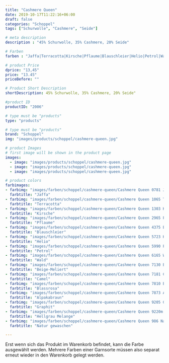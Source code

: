 ```yaml
---
title: "Cashmere Queen"
date: 2019-10-17T11:22:16+06:00
draft: false
categories: "Schoppel"
tags: ["Schurwolle", "Cashmere", "Seide"]

# meta description
description : "45% Schurwolle, 35% Cashmere, 20% Seide"

# Farben
farben : "Jaffa|Terracotta|Kirsche|Pflaume|Blauschleier|Helio|Petrol|Wald|Beige-Meliert|Camel|Blassrosa|Alpakabraun|Graphit|Hellgrau Melange|Natur gewaschen"

# product Price
dprice: "13,45"
price: "13.45"
priceBefore: ""

# Product Short Description
shortDescription: 45% Schurwolle, 35% Cashmere, 20% Seide"

#product ID
productID: "2006"

# type must be "products"
type: "products"

# type must be "products"
brand: "Schoppel"
img: "images/products/schoppel/cashmere-queen.jpg"   

# product Images
# first image will be shown in the product page
images:
  - image: "images/products/schoppel/cashmere-queen.jpg"
  - image: "images/products/schoppel/cashmere-queen.jpg"
  - image: "images/products/schoppel/cashmere-queen.jpg"

# product colors
farbimages:
- farbimg: "images/farben/schoppel/cashmere-queen/Cashmere Queen 0781 Jaffa.jpg"	
  farbtitle: "Jaffa"
- farbimg: "images/farben/schoppel/cashmere-queen/Cashmere Queen 1065 Terracotta.jpg"	
  farbtitle: "Terracotta"
- farbimg: "images/farben/schoppel/cashmere-queen/Cashmere Queen 1303 Kirsche.jpg"	
  farbtitle: "Kirsche"
- farbimg: "images/farben/schoppel/cashmere-queen/Cashmere Queen 2965 Pflaume.jpg"	
  farbtitle: "Pflaume"
- farbimg: "images/farben/schoppel/cashmere-queen/Cashmere Queen 4375 Blauschleier.jpg"	
  farbtitle: "Blauschleier"
- farbimg: "images/farben/schoppel/cashmere-queen/Cashmere Queen 5723 Helio.jpg"	
  farbtitle: "Helio"
- farbimg: "images/farben/schoppel/cashmere-queen/Cashmere Queen 5990 Petrol.jpg"	
  farbtitle: "Petrol"
- farbimg: "images/farben/schoppel/cashmere-queen/Cashmere Queen 6165 Wald.jpg"	
  farbtitle: "Wald"
- farbimg: "images/farben/schoppel/cashmere-queen/Cashmere Queen 7130 Beige-Meliert.jpg"	
  farbtitle: "Beige-Meliert"
- farbimg: "images/farben/schoppel/cashmere-queen/Cashmere Queen 7181 Camel.jpg"	
  farbtitle: "Camel"
- farbimg: "images/farben/schoppel/cashmere-queen/Cashmere Queen 7810 Blassrosa.jpg"	
  farbtitle: "Blassrosa"
- farbimg: "images/farben/schoppel/cashmere-queen/Cashmere Queen 7873 Alpakabraun.jpg"	
  farbtitle: "Alpakabraun"
- farbimg: "images/farben/schoppel/cashmere-queen/Cashmere Queen 9205 Graphit.jpg"	
  farbtitle: "Graphit"
- farbimg: "images/farben/schoppel/cashmere-queen/Cashmere Queen 9220m Hellgrau Melange.jpg"	
  farbtitle: "Hellgrau Melange"
- farbimg: "images/farben/schoppel/cashmere-queen/Cashmere Queen 986 Natur gewaschen.jpg"	
  farbtitle: "Natur gewaschen"

---
```


Erst wenn sich das Produkt im Warenkorb befindet, kann die Farbe ausgewählt werden.
Mehrere Farben einer Garnsorte müssen also separat erneut wieder in den Warenkorb gelegt werden.
